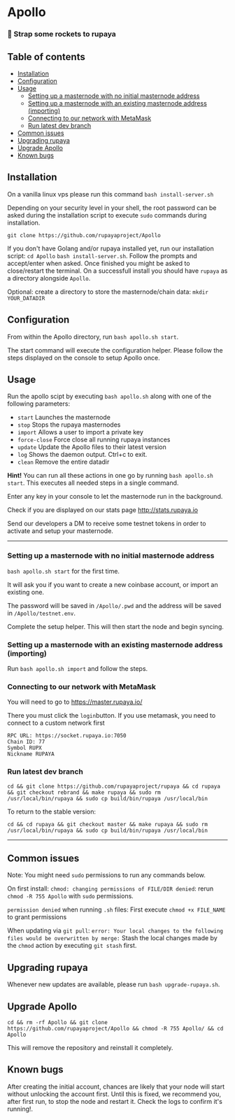 # Apollo

### :rocket: Strap some rockets to rupaya

## Table of contents


  * [Installation](#installation)
  * [Configuration](#configuration)
  * [Usage](#usage)
    + [Setting up a masternode with no initial masternode address](#setting-up-a-masternode-with-no-initial-masternode-address)
    + [Setting up a masternode with an existing masternode address (importing)](#setting-up-a-masternode-with-an-existing-masternode-address--importing-)
    + [Connecting to our network with MetaMask](#connecting-to-our-network-with-metamask)
    + [Run latest dev branch](#run-latest-dev-branch)
  * [Common issues](#common-issues)
  * [Upgrading rupaya](#upgrading-rupaya)
  * [Upgrade Apollo](#upgrade-apollo)
  * [Known bugs](#known-bugs)

## Installation

On a vanilla linux vps please run this command 
`bash install-server.sh`

Depending on your security level in your shell, the root password can be asked during the installation script to execute `sudo` commands during installation.

`git clone https://github.com/rupayaproject/Apollo`

If you don't have Golang and/or rupaya installed yet, run our installation script:
`cd Apollo`
`bash install-server.sh`.
Follow the prompts and accept/enter when asked. Once finished you might be asked to close/restart the terminal.
On a successfull install you should have `rupaya` as a directory alongside `Apollo`.

Optional: create a directory to store the masternode/chain data:
`mkdir YOUR_DATADIR`

## Configuration

From within the Apollo directory, run `bash apollo.sh start`.

The start command will execute the configuration helper. Please follow the steps displayed on the console to setup Apollo once.

## Usage

Run the apollo scipt by executing `bash apollo.sh` along with one of the following parameters:

 - `start` Launches the masternode
 - `stop` Stops the rupaya masternodes
 - `import` Allows a user to import a private key
 - `force-close` Force close all running rupaya instances
 - `update` Update the Apollo files to their latest version
 - `log` Shows the daemon output. Ctrl+c to exit.
 - `clean` Remove the entire datadir

 **Hint!** You can run all these actions in one go by running `bash apollo.sh start`. This executes all needed steps in a single command.

 Enter any key in your console to let the masternode run in the background.

 Check if you are displayed on our stats page http://stats.rupaya.io

 Send our developers a DM to receive some testnet tokens in order to activate and setup your masternode.


---

### Setting up a masternode with no initial masternode address

`bash apollo.sh start` for the first time.

It will ask you if you want to create a new coinbase account, or import an existing one.

The password will be saved in `/Apollo/.pwd` and the address will be saved in `/Apollo/testnet.env`.

Complete the setup helper. This will then start the node and begin syncing.

### Setting up a masternode with an existing masternode address (importing)

Run `bash apollo.sh import` and follow the steps.

### Connecting to our network with MetaMask

You will need to go to https://master.rupaya.io/

There you must click the `login`button. If you use metamask, you need to connect to a custom network first

```
RPC URL: https://socket.rupaya.io:7050
Chain ID: 77
Symbol RUPX
Nickname RUPAYA
```

### Run latest dev branch

```
cd && git clone https://github.com/rupayaproject/rupaya && cd rupaya && git checkout rebrand && make rupaya && sudo rm  /usr/local/bin/rupaya && sudo cp build/bin/rupaya /usr/local/bin
```

To return to the stable version:

```
cd && cd rupaya && git checkout master && make rupaya && sudo rm  /usr/local/bin/rupaya && sudo cp build/bin/rupaya /usr/local/bin
```

---

## Common issues

Note: You might need `sudo` permissions to run any commands below.

On first install: `chmod: changing permissions of FILE/DIR denied`: rerun `chmod -R 755 Apollo` with `sudo` permissions.

`permission denied` when running `.sh` files: First execute `chmod +x FILE_NAME` to grant permissions

When updating via `git pull`: `error: Your local changes to the following files would be overwritten by merge:` Stash the local changes made by the `chmod` action by executing `git stash` first.

## Upgrading rupaya

Whenever new updates are available, please run `bash upgrade-rupaya.sh`.

## Upgrade Apollo

`cd && rm -rf Apollo && git clone https://github.com/rupayaproject/Apollo && chmod -R 755 Apollo/ && cd Apollo`

This will remove the repository and reinstall it completely.

## Known bugs

After creating the initial account, chances are likely that your node will start without unlocking the account first. Until this is fixed, we recommend you, after first run, to stop the node and restart it. Check the logs to confirm it's running!.
